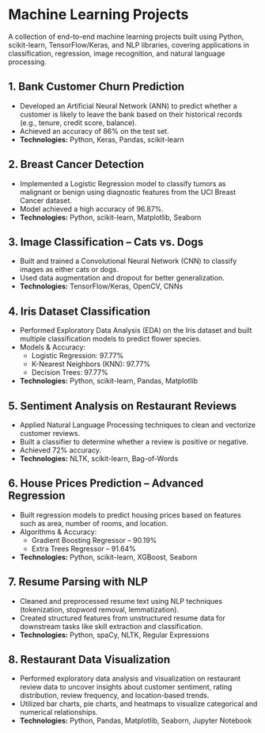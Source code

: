 # Machine Learning Projects

A collection of end-to-end machine learning projects built using Python, scikit-learn, TensorFlow/Keras, and NLP libraries, covering applications in classification, regression, image recognition, and natural language processing.


## 1. Bank Customer Churn Prediction

- Developed an Artificial Neural Network (ANN) to predict whether a customer is likely to leave the bank based on their historical records (e.g., tenure, credit score, balance).
- Achieved an accuracy of 86% on the test set.
- **Technologies:** Python, Keras, Pandas, scikit-learn


## 2. Breast Cancer Detection

- Implemented a Logistic Regression model to classify tumors as malignant or benign using diagnostic features from the UCI Breast Cancer dataset.
- Model achieved a high accuracy of 96.87%.
- **Technologies:** Python, scikit-learn, Matplotlib, Seaborn


## 3. Image Classification – Cats vs. Dogs

- Built and trained a Convolutional Neural Network (CNN) to classify images as either cats or dogs.
- Used data augmentation and dropout for better generalization.
- **Technologies:** TensorFlow/Keras, OpenCV, CNNs


## 4. Iris Dataset Classification

- Performed Exploratory Data Analysis (EDA) on the Iris dataset and built multiple classification models to predict flower species.
- Models & Accuracy:
  - Logistic Regression: 97.77%
  - K-Nearest Neighbors (KNN): 97.77%
  - Decision Trees: 97.77%
- **Technologies:** Python, scikit-learn, Pandas, Matplotlib


## 5. Sentiment Analysis on Restaurant Reviews

- Applied Natural Language Processing techniques to clean and vectorize customer reviews.
- Built a classifier to determine whether a review is positive or negative.
- Achieved 72% accuracy.
- **Technologies:** NLTK, scikit-learn, Bag-of-Words


## 6. House Prices Prediction – Advanced Regression

- Built regression models to predict housing prices based on features such as area, number of rooms, and location.
- Algorithms & Accuracy:
  - Gradient Boosting Regressor – 90.19%
  - Extra Trees Regressor – 91.64%
- **Technologies:** Python, scikit-learn, XGBoost, Seaborn


## 7. Resume Parsing with NLP

- Cleaned and preprocessed resume text using NLP techniques (tokenization, stopword removal, lemmatization).
- Created structured features from unstructured resume data for downstream tasks like skill extraction and classification.
- **Technologies:** Python, spaCy, NLTK, Regular Expressions

## 8. Restaurant Data Visualization

- Performed exploratory data analysis and visualization on restaurant review data to uncover insights about customer sentiment, rating distribution, review frequency, and location-based trends.
- Utilized bar charts, pie charts, and heatmaps to visualize categorical and numerical relationships.
- **Technologies:** Python, Pandas, Matplotlib, Seaborn, Jupyter Notebook
